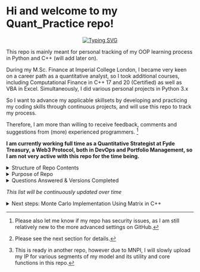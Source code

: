 # Hi and welcome to my Quant_Practice repo!
<p align="center">
<a href="https://github.com/vickytoriah">
    <img src="https://readme-typing-svg.demolab.com?font=Garamond&size=20&duration=2000&pause=80&multiline=true&width=500&height=120&lines=Victoria+Gong;Quant+Strategist+%7C+MSc+Imperial+College+London;Fyde+Treasury+%7C+Web3+Development;Self-Learning+Repository+%7C+Inactive" alt="Typing SVG" />
</a>
<br/>

This repo is mainly meant for personal tracking of my OOP learning process in Python and C++ (will add later on).

During my M.Sc. Finance at Imperial College London, I became very keen on a career path as a quantitative analyst, so I 
took additional courses, including Computational Finance in C++ 17 and 20 (Certified) as well as VBA in Excel. 
Simultaneously, I did various personal projects in Python 3.x

So I want to advance my applicable skillsets by developing and practicing my coding skills through continuous projects,
and will use this repo to track my process.

Therefore, I am more than willing to receive feedback, comments and suggestions from (more) experienced
programmers. [^1]

**I am currently working full time as a Quantitative Strategist at Fyde Treasury, a Web3 Protocol, both in DevOps and Portfolio Management, so I am not very active with this repo for the time being.**
<details>
  <summary>Structure of Repo Contents</summary>

_I plan on making a core package that all packages will have access to, as they will be utility tools and functions that
may be applicable to many cases._

Each package will relate/refer to a (popular) quantitative finance question, which I will provide details for. They will
each have 4 versions of my solution, all of which will be object-oriented programming. The solution will solely reflect
my understanding of the problem, my intuition and thought process when solving it.

*Please note: not all 4 versions will be out, as I started this in September 2023, and am not doing this full-time*

</details>

<details>
  <summary>Purpose of Repo</summary>

## What are the 4 versions? And, why 4 versions of the same solution?

The 4 versions will be referred to in this fixed order and are the following:

1. Python: OOP (standard, e.g., dynamic, classes, etc.)
2. Python: OOP (standard + more advanced methods, e.g., decorators and or other concepts I learn later on)
3. Python: OOP (standard + ABC)
4. C++: OOP (standard)

## Reason for 4 versions

I learn best through practical applications, and whilst the answer and my interpretations may require self-study as
well, the focus of this repo is to convey my understandings in a quantitative manner.

Since my answer will be consistent between the 4 versions, it will be the easy factor to keep constant as I learn how to
apply advanced programming methods and convey my thought-process. Therefore, if I can re-iterate my answer in all 4
versions, then I will be able to learn the systematic logic for each version type, and improve my computing,
programming, and quantitative skills simultaneously.

As I am really interested in learning the in-depth computer science rather than just the simple syntax differences
between languages, I am focusing on OOP and C++ to further develop the skills' depth.

I am a multilinguist (native fluency in English, German and Chinese, conversational fluency in French), and easily pick
up new subjects, languages and concepts, thus I do not find functional programming too difficult to learn within a few
weeks or shorter. I learned SQL, R, Python, and VBA within a few hours for certain projects.

This is also why I decided to learn computational finance in C++, and became certified at Imperial College London.

</details>

<details>
  <summary>Questions Answered & Versions Completed

_This list will be continuously updated over time_
  </summary>

1. [Anthill_Food_Finding](https://github.com/vickytoriah/Quant_Practice/tree/main/Anthill_Food_Finding/)

    - Python: 1st Version
    - Python: 2nd Version

        - Upcoming versions:
            - Python 3rd version
            - [C++ version](https://github.com/vickytoriah/Quant_Practice/tree/main/Anthill_Food_Finding/anthill/c%2B%2B)[^2]

2. Systematic Trading Model [^3]

[^1]: Please also let me know if my repo has security issues, as I am still relatively new to the more advanced settings
on GitHub.

[^2]: Please see the next section for details.

[^3]: This is ready in another repo, however due to MNPI, I will slowly upload my IP for various segments of my model
and its utility and core functions in this repo.

</details>

<details>
    <summary>Next steps: Monte Carlo Implementation Using Matrix in C++</summary>

### Overview

The [C++ folder in this repository]() is a work-in-progress implementation of Monte Carlo simulation using matrices in
C++. The code is organized into separate files, each with its own `main` function, to facilitate unit testing and
modular development.

### Project Structure

-`monte_carlo.cpp`: Core implementation of the Monte Carlo simulation using matrices.

-`anthill.cpp`: Entry points for running sample simulations and testing individual components. It will
import `anthill.h`, `monte_carlo.h`, and `coordsMatrix.h`.

-`coordsMatrix`.cpp: Matrix constructor and extender that generates a Random Walk and determines the movement based on
defined objects of class CoordsMatrix in `CoordsMatrix.h`.

-`*.h`: Each Header file will define the objects and variables for its respective *.cpp.

- `anthill.h`: defines the class Anthill and its objects and methods.
- `*.h`: Most of these will be combined into a utility.cpp once everything is tested and structured efficiently.

Currently, they are kept separate for testing and learning purposes.

**Please note**

*The code is currently a preliminary draft and is divided into separate files for testing purposes.*

The goal is to create optimal functions for Monte Carlo simulations and various utility functions that future Quant Fin
problems can use to solve a wide range of applications.

As I work towards the solutions in C++, it is likely that different versions of the solution will exist and be kept (like in Python).

As the solutions for each function become functional, the files will be edited and linked accordingly.

Please kindly understand that this is a learning process, and an interest-driven personal project, so the commits are to
track my progress and solutions rather than just the complete solutions on my first tries.

Thank you!

_I will most likely restructure this folder in a similar way to the Python ones, where several versions of a solution
will exist in C++._

</details>
